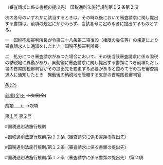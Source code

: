 （審査請求に係る書類の提出先）
国税通則法施行規則第１２条第２項

次の各号のいずれかに該当するときは、その時以後において審査請求に関し提出する書類は、前項の規定にかかわらず、当該各号に定める者に提出するものとする。

一　国税不服審判所長が令第三十八条第二項後段（権限の委任等）の規定により審査請求人に通知をしたとき　国税不服審判所長

二　処分につき審査請求があつた場合において、その後当該審査請求に係る国税の納税地に異動があり、異動後に審査請求に関し提出する書類につき前項ただし書の首席国税審判官がその提出先を変更する必要があると認めてその旨を審査請求人に通知したとき　異動後の納税地を管轄する支部の首席国税審判官

[条(全)](国税通則法施行規則＿第１２条_.md)

[前項(全)←](国税通則法施行規則＿第１２条第１項_.md)  ~~→次項(全)~~

[前項 　 ←](国税通則法施行規則＿第１２条第１項.md)  ~~→次項~~

[第１号](国税通則法施行規則＿第１２条第２項第１号.md)  [第２号](国税通則法施行規則＿第１２条第２項第２号.md)  

#国税通則法施行規則

#国税通則法施行規則/第１２条（審査請求に係る書類の提出先）

#国税通則法施行規則/第１２条（審査請求に係る書類の提出先）

#国税通則法施行規則/第１２条（審査請求に係る書類の提出先）/第２項


